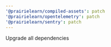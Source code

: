 ```yaml
---
'@prairielearn/compiled-assets': patch
'@prairielearn/opentelemetry': patch
'@prairielearn/sentry': patch
---
```


Upgrade all dependencies
